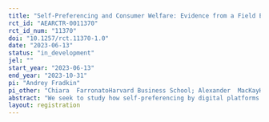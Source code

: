 ```yaml
---
title: "Self-Preferencing and Consumer Welfare: Evidence from a Field Experiment"
rct_id: "AEARCTR-0011370"
rct_id_num: "11370"
doi: "10.1257/rct.11370-1.0"
date: "2023-06-13"
status: "in_development"
jel: ""
start_year: "2023-06-13"
end_year: "2023-10-31"
pi: "Andrey Fradkin"
pi_other: "Chiara  FarronatoHarvard Business School; Alexander  MacKayHarvard Business School"
abstract: "We seek to study how self-preferencing by digital platforms affects consumer welfare and competition. "
layout: registration
---
```


